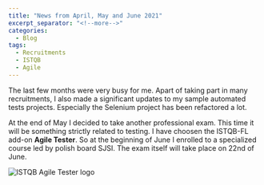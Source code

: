 ```yaml
---
title: "News from April, May and June 2021"
excerpt_separator: "<!--more-->"
categories:
  - Blog
tags:
  - Recruitments
  - ISTQB
  - Agile
---
```


The last few months were very busy for me. Apart of taking part in many recruitments, I also made a significant updates to my sample automated tests projects. Especially the Selenium project has been refactored a lot.

<!--more-->

At the end of May I decided to take another professional exam. This time it will be something strictly related to testing. I have choosen the ISTQB-FL add-on **Agile Tester**. So at the beginning of June I enrolled to a specialized course led by polish board SJSI. The exam itself will take place on 22nd of June.

<img src="{{ site.url }}{{ site.baseurl }}/assets/images/istqb_agile_logo.png" alt="ISTQB Agile Tester logo">
